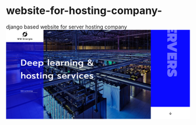 # website-for-hosting-company-
django based website for server hosting company 
![screen](https://raw.githubusercontent.com/WinterOdin/website-for-hosting-company-/main/121820381_330220854936110_5551036631074298254_n.png)
